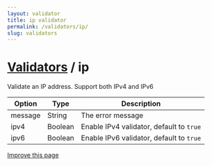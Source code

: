 ```yaml
---
layout: validator
title: ip validator
permalink: /validators/ip/
slug: validators
---
```


# <a href="/validators/">Validators</a> / ip

Validate an IP address. Support both IPv4 and IPv6

Option  | Type    | Description
--------|---------|------------
message | String  | The error message
ipv4    | Boolean | Enable IPv4 validator, default to ```true```
ipv6    | Boolean | Enable IPv6 validator, default to ```true```

<a href="{{ site.repository.docs_edit }}/validators/ip.md" class="btn btn-info">Improve this page</a>